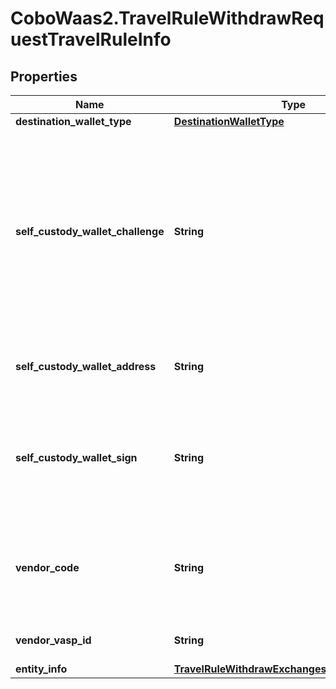 # CoboWaas2.TravelRuleWithdrawRequestTravelRuleInfo

## Properties

Name | Type | Description | Notes
------------ | ------------- | ------------- | -------------
**destination_wallet_type** | [**DestinationWalletType**](DestinationWalletType.md) |  | 
**self_custody_wallet_challenge** | **String** | The message obtained from the &#x60;Retrieve transaction limitations&#x60; operation. This message is used to verify wallet ownership through signing. | 
**self_custody_wallet_address** | **String** | The address of the self-custody wallet. | 
**self_custody_wallet_sign** | **String** | The signature created by signing the challenge message with the wallet&#39;s private key. | 
**vendor_code** | **String** | The vendor code of the exchange or virtual asset service provider (VASP). | 
**vendor_vasp_id** | **String** | The unique identifier of the VASP. | 
**entity_info** | [**TravelRuleWithdrawExchangesOrVASPEntityInfo**](TravelRuleWithdrawExchangesOrVASPEntityInfo.md) |  | 


